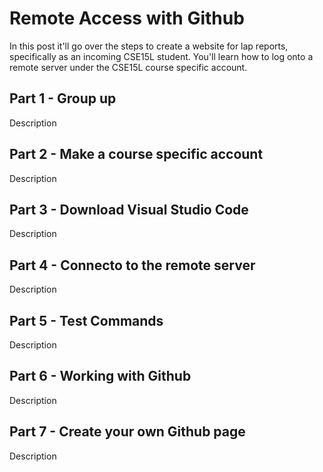 # Remote Access with Github

In this post it'll go over the steps to create a website for lap reports, specifically as an incoming CSE15L student. You'll learn how to log onto a remote server under the CSE15L course specific account.

## Part 1 - Group up

Description

## Part 2 - Make a course specific account

Description

## Part 3 - Download Visual Studio Code

Description

## Part 4 - Connecto to the remote server

Description

## Part 5 - Test Commands

Description

## Part 6 - Working with Github

Description

## Part 7 - Create your own Github page

Description

